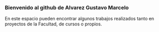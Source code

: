 ### Bienvenido al github de Alvarez Gustavo Marcelo

En este espacio pueden encontrar algunos trabajos
realizados tanto en proyectos de la 
Facultad, de cursos o propios.
